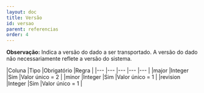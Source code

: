 ```yaml
---
layout: doc
title: Versão
id: versao
parent: referencias
order: 4
---
```


**Observação:** Indica a versão do dado a ser transportado. A versão do dado não necessariamente reflete a versão do sistema.

|Coluna	|Tipo	|Obrigatório |Regra	|
|--- |--- |--- |--- |--- |
|major |Integer |Sim |Valor único = 2 |
|minor |Integer |Sim |Valor único = 1	|
|revision |Integer |Sim |Valor único = 1 |